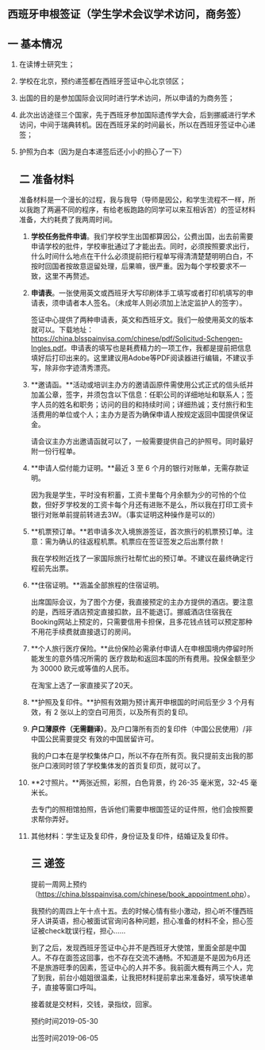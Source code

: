 ## 西班牙申根签证（学生学术会议学术访问，商务签）

##    一 基本情况

1. 在读博士研究生；

2. 学校在北京，预约递签都在西班牙签证中心北京领区；

3. 出国的目的是参加国际会议同时进行学术访问，所以申请的为商务签；

4. 此次出访途径三个国家，先于西班牙参加国际遗传学大会，后到挪威进行学术访问，中间于瑞典转机。因在西班牙呆的时间最长，所以在西班牙签证中心递签；

5. 护照为白本（因为是白本递签后还小小的担心了一下）

   ##  二 准备材料

   准备材料是一个漫长的过程，我与我导（导师是因公，和学生流程不一样，所以我跑了两遍不同的程序，有给老板跑路的同学可以来互相诉苦）的签证材料准备，大约耗费了我两周时间。

   1. **学校任务批件申请**。我们学校学生出国都算因公，公费出国，出去前需要申请学校的批件，学校审批通过了才能出去。同时，必须按照要求出行，什么时间什么地点在干什么必须提前把行程单写得清清楚楚明明白白，不按时回国者按故意逗留处理，后果嘛，很严重。因为每个学校要求不一致，这里不再赘述。

   2. **申请表**。一张使用英文或西班牙大写印刷体手工填写或者打印机填写的申请表，须申请者本人签名。（未成年人则必须加上法定监护人的签字）。

      签证中心提供了两种申请表，英文和西班牙文。我们一般使用英文的版本就可以。下载地址：<https://china.blsspainvisa.com/chinese/pdf/Solicitud-Schengen-Ingles.pdf>。申请表的填写也是耗费精力的一项工作，我都是提前把信息填好后打印出来的。这里建议用Adobe等PDF阅读器进行编辑，不建议手写，除非你字迹清秀漂亮。

   3. **邀请函。**活动或培训主办方的邀请函原件需使用公式正式的信头纸并加盖公章，签字，并须包含以下信息：任职公司的详细地址和联系人；签字人员的姓名和职务；访问的目的和持续时间；详细热诚；支付旅行和生活费用的单位或个人；主办方是否为确保申请人按规定返回中国提供保证金。

      请会议主办方出邀请函就可以了，一般需要提供自己的护照号。同时最好附一份行程单。

   4. **申请人偿付能力证明。**最近 3 至 6 个月的银行对账单，无需存款证明。

      因为我是学生，平时没有积蓄，工资卡里每个月余额为少的可怜的个位数，但好歹学校发的工资卡每个月还有进账不是么，所以我在打印工资卡银行对账单前提前转进去3W。（事实证明这种操作是可以的）

   5. **机票预订单。**若申请多次入境旅游签证，首次旅行的机票预订单。注意：需为确认的往返程机票。机票应在签证签发之后出票付款！

      我在学校附近找了一家国际旅行社帮忙出的预订单。不建议在最终确定行程前先出票。

   6. **住宿证明。**涵盖全部旅程的住宿证明。

      出席国际会议，为了图个方便，我直接预定的主办方提供的酒店。要注意的是，西班牙酒店预定直接扣款，且不能退订。挪威酒店住宿我在Booking网站上预定的，只需要信用卡担保，且多花钱点钱可以预定那种不用花手续费就直接退订的房间。

   7. **个人旅行医疗保险。**此份保险必需承付申请人在申根国境内停留时所能发生的意外情况所需的
      医疗救助和返回本国的所有费用。投保金额至少为 30000 欧元或等值的人民币。

      在淘宝上选了一家直接买了20天。

   8. **护照及复印件。**护照有效期为预计离开申根国的时间后至少 3 个月有效，有 2 张以上的空白可用页，以及所有页的复印。

   9. **户口薄原件（无需翻译）**。及户口簿所有页的复印件（中国公民使用）/非中国公民需要提交
      有效的中国居留许可。

      我的户口本在是学校集体户口，所以不存在所有页。我只提前支出我的那张户口液同时领了学校集体发的首页复印页，就可以了。

   10. **2寸照片。**两张近照，彩照，白色背景，约 26-35 毫米宽，32-45 毫米长。

       去专门的照相馆拍照，告诉他们需要申根国签证的证件照，他们会按照要求帮你弄好。

   11. 其他材料：学生证及复印件，身份证及复印件，结婚证及复印件。

       ## 三 递签

       提前一周网上预约（<https://china.blsspainvisa.com/chinese/book_appointment.php>）。

       我预约的周四上午十点十五。去的时候心情有些小激动，担心听不懂西班牙人讲英语，担心被面试官询问各种问题，担心准备的材料不全，担心签证被check耽误行程，担心……

       到了之后，发现西班牙签证中心并不是西班牙大使馆，里面全部是中国人。不存在面签这回事，也不存在交流不通畅。不知道是不是因为6月还不是旅游旺季的因素，签证中心的人并不多。我前面大概有两三个人，完了到我，前台小姐姐很温柔，让我把材料提前拿出来准备好，填写快递单子，直接等窗口呼叫。

       接着就是交材料，交钱，录指纹，回家。

       预约时间2019-05-30


       出签时间2019-06-05